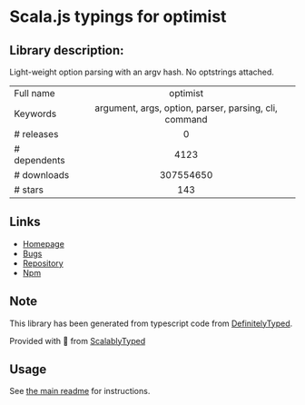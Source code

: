 
# Scala.js typings for optimist


## Library description:
Light-weight option parsing with an argv hash. No optstrings attached.

|                    |                 |
| ------------------ | :-------------: |
| Full name          | optimist |
| Keywords           | argument, args, option, parser, parsing, cli, command |
| # releases         | 0 |
| # dependents       | 4123 |
| # downloads        | 307554650 |
| # stars            | 143 |

## Links
- [Homepage](https://github.com/substack/node-optimist)
- [Bugs](https://github.com/substack/node-optimist/issues)
- [Repository](https://github.com/substack/node-optimist)
- [Npm](https://www.npmjs.com/package/optimist)
    


## Note
This library has been generated from typescript code from [DefinitelyTyped](https://definitelytyped.org).

Provided with :purple_heart: from [ScalablyTyped](https://github.com/oyvindberg/ScalablyTyped)

## Usage
See [the main readme](../../readme.md) for instructions.


